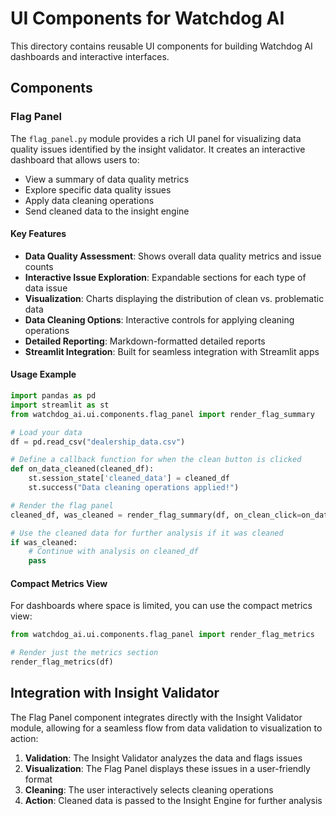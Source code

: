 # UI Components for Watchdog AI

This directory contains reusable UI components for building Watchdog AI dashboards and interactive interfaces.

## Components

### Flag Panel

The `flag_panel.py` module provides a rich UI panel for visualizing data quality issues identified by the insight validator. It creates an interactive dashboard that allows users to:

- View a summary of data quality metrics
- Explore specific data quality issues
- Apply data cleaning operations
- Send cleaned data to the insight engine

#### Key Features

- **Data Quality Assessment**: Shows overall data quality metrics and issue counts
- **Interactive Issue Exploration**: Expandable sections for each type of data issue
- **Visualization**: Charts displaying the distribution of clean vs. problematic data
- **Data Cleaning Options**: Interactive controls for applying cleaning operations
- **Detailed Reporting**: Markdown-formatted detailed reports
- **Streamlit Integration**: Built for seamless integration with Streamlit apps

#### Usage Example

```python
import pandas as pd
import streamlit as st
from watchdog_ai.ui.components.flag_panel import render_flag_summary

# Load your data
df = pd.read_csv("dealership_data.csv")

# Define a callback function for when the clean button is clicked
def on_data_cleaned(cleaned_df):
    st.session_state['cleaned_data'] = cleaned_df
    st.success("Data cleaning operations applied!")

# Render the flag panel
cleaned_df, was_cleaned = render_flag_summary(df, on_clean_click=on_data_cleaned)

# Use the cleaned data for further analysis if it was cleaned
if was_cleaned:
    # Continue with analysis on cleaned_df
    pass
```

#### Compact Metrics View

For dashboards where space is limited, you can use the compact metrics view:

```python
from watchdog_ai.ui.components.flag_panel import render_flag_metrics

# Render just the metrics section
render_flag_metrics(df)
```

## Integration with Insight Validator

The Flag Panel component integrates directly with the Insight Validator module, allowing for a seamless flow from data validation to visualization to action:

1. **Validation**: The Insight Validator analyzes the data and flags issues
2. **Visualization**: The Flag Panel displays these issues in a user-friendly format
3. **Cleaning**: The user interactively selects cleaning operations
4. **Action**: Cleaned data is passed to the Insight Engine for further analysis
